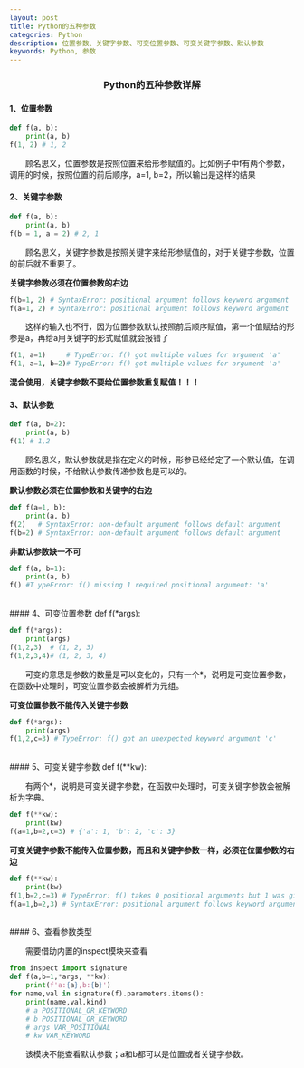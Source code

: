 ```yaml
---
layout: post
title: Python的五种参数
categories: Python
description: 位置参数、关键字参数、可变位置参数、可变关键字参数、默认参数
keywords: Python, 参数
---
```

### <center>Python的五种参数详解</center>

#### 1、位置参数 

```python
def f(a, b):
    print(a, b)
f(1, 2) # 1, 2
```

&emsp;&emsp;顾名思义，位置参数是按照位置来给形参赋值的。比如例子中f有两个参数，调用的时候，按照位置的前后顺序，a=1, b=2，所以输出是这样的结果
<br>
#### 2、关键字参数

```python
def f(a, b):
    print(a, b)
f(b = 1, a = 2) # 2, 1
```

&emsp;&emsp;顾名思义，关键字参数是按照关键字来给形参赋值的，对于关键字参数，位置的前后就不重要了。

**关键字参数必须在位置参数的右边**

```python
f(b=1, 2) # SyntaxError: positional argument follows keyword argument
f(a=1, 2) # SyntaxError: positional argument follows keyword argument
```

&emsp;&emsp;这样的输入也不行，因为位置参数默认按照前后顺序赋值，第一个值赋给的形参是a，再给a用关键字的形式赋值就会报错了

```python
f(1, a=1)     # TypeError: f() got multiple values for argument 'a'
f(1, a=1, b=2)# TypeError: f() got multiple values for argument 'a'
```

**混合使用，关键字参数不要给位置参数重复赋值！！！**
<br>
#### 3、默认参数

```python
def f(a, b=2):
    print(a, b)
f(1) # 1,2
```

&emsp;&emsp;顾名思义，默认参数就是指在定义的时候，形参已经给定了一个默认值，在调用函数的时候，不给默认参数传递参数也是可以的。

**默认参数必须在位置参数和关键字的右边**

```python
def f(a=1, b):
    print(a, b)
f(2)   # SyntaxError: non-default argument follows default argument
f(b=2) # SyntaxError: non-default argument follows default argument
```

**非默认参数缺一不可**

```python
def f(a, b=1):
    print(a, b)
f() #T ypeError: f() missing 1 required positional argument: 'a'
```
<br>
#### 4、可变位置参数 def f(*args):

```python
def f(*args):
    print(args)
f(1,2,3)  # (1, 2, 3)
f(1,2,3,4)# (1, 2, 3, 4)
```

&emsp;&emsp;可变的意思是参数的数量是可以变化的，只有一个*，说明是可变位置参数，在函数中处理时，可变位置参数会被解析为元组。

**可变位置参数不能传入关键字参数**

```python
def f(*args):
    print(args)
f(1,2,c=3) # TypeError: f() got an unexpected keyword argument 'c' 
```
<br>
#### 5、可变关键字参数 def f(**kw):

&emsp;&emsp;有两个*，说明是可变关键字参数，在函数中处理时，可变关键字参数会被解析为字典。

```python
def f(**kw):
    print(kw)
f(a=1,b=2,c=3) # {'a': 1, 'b': 2, 'c': 3}
```

**可变关键字参数不能传入位置参数，而且和关键字参数一样，必须在位置参数的右边**

```python
def f(**kw):
    print(kw)
f(1,b=2,c=3) # TypeError: f() takes 0 positional arguments but 1 was given
f(a=1,b=2,3) # SyntaxError: positional argument follows keyword argument
```
<br>
#### 6、查看参数类型

&emsp;&emsp;需要借助内置的inspect模块来查看

```python
from inspect import signature
def f(a,b=1,*args, **kw):
  	print(f'a:{a},b:{b}')
for name,val in signature(f).parameters.items():
    print(name,val.kind)
    # a POSITIONAL_OR_KEYWORD
	# b POSITIONAL_OR_KEYWORD
	# args VAR_POSITIONAL
	# kw VAR_KEYWORD
```

&emsp;&emsp;该模块不能查看默认参数；a和b都可以是位置或者关键字参数。